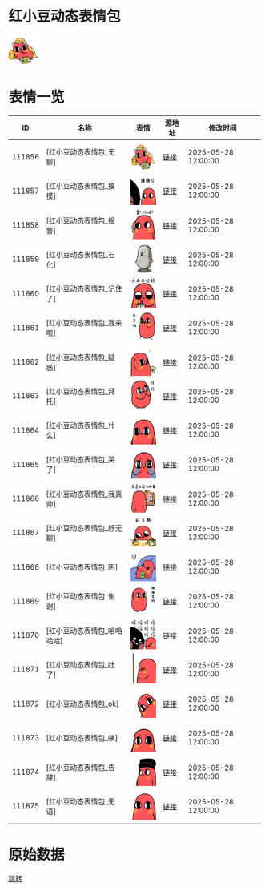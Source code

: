 # 红小豆动态表情包

<img src="./cover.png" height="60" alt="cover" />

# 表情一览

|ID|名称|表情|源地址|修改时间|
|----|----|----|----|----|
|111856|[红小豆动态表情包_无聊]|<img src="./pic/111856_%5B红小豆动态表情包_无聊%5D.gif" height="60" alt="无聊"/>|[链接](https://i0.hdslb.com/bfs/garb/e4acbc54199c579d98126efe739f1b32a53ff2a3.gif)|2025-05-28 12:00:00|
|111857|[红小豆动态表情包_摸摸]|<img src="./pic/111857_%5B红小豆动态表情包_摸摸%5D.gif" height="60" alt="摸摸"/>|[链接](https://i0.hdslb.com/bfs/garb/22bdd435680a647797cb51a675ad08d1c9d8ac7b.gif)|2025-05-28 12:00:00|
|111858|[红小豆动态表情包_报警]|<img src="./pic/111858_%5B红小豆动态表情包_报警%5D.gif" height="60" alt="报警"/>|[链接](https://i0.hdslb.com/bfs/garb/29998db1d5499edbdf1c7af67e88fea365e6fe14.gif)|2025-05-28 12:00:00|
|111859|[红小豆动态表情包_石化]|<img src="./pic/111859_%5B红小豆动态表情包_石化%5D.gif" height="60" alt="石化"/>|[链接](https://i0.hdslb.com/bfs/garb/bfb434fd8defeec71cf594e665495411306acd5a.gif)|2025-05-28 12:00:00|
|111860|[红小豆动态表情包_记住了]|<img src="./pic/111860_%5B红小豆动态表情包_记住了%5D.gif" height="60" alt="记住了"/>|[链接](https://i0.hdslb.com/bfs/garb/3e2f3072b6c01bce9acd66df1d7cd63cc8b2656f.gif)|2025-05-28 12:00:00|
|111861|[红小豆动态表情包_我来啦]|<img src="./pic/111861_%5B红小豆动态表情包_我来啦%5D.gif" height="60" alt="我来啦"/>|[链接](https://i0.hdslb.com/bfs/garb/52f169e4924a5ead99f13a0baa3bb3983039ec49.gif)|2025-05-28 12:00:00|
|111862|[红小豆动态表情包_疑惑]|<img src="./pic/111862_%5B红小豆动态表情包_疑惑%5D.gif" height="60" alt="疑惑"/>|[链接](https://i0.hdslb.com/bfs/garb/3adcd39c85562df6e3dc239cd1e08f045777202b.gif)|2025-05-28 12:00:00|
|111863|[红小豆动态表情包_拜托]|<img src="./pic/111863_%5B红小豆动态表情包_拜托%5D.gif" height="60" alt="拜托"/>|[链接](https://i0.hdslb.com/bfs/garb/4a88fc861b498640b998ecd3b24cd065442e0bca.gif)|2025-05-28 12:00:00|
|111864|[红小豆动态表情包_什么]|<img src="./pic/111864_%5B红小豆动态表情包_什么%5D.gif" height="60" alt="什么"/>|[链接](https://i0.hdslb.com/bfs/garb/4d4f6474aa866f19e15914b9ce3127868567e54c.gif)|2025-05-28 12:00:00|
|111865|[红小豆动态表情包_哭了]|<img src="./pic/111865_%5B红小豆动态表情包_哭了%5D.gif" height="60" alt="哭了"/>|[链接](https://i0.hdslb.com/bfs/garb/a63616bfa72b34aacca40b7100027a5661247371.gif)|2025-05-28 12:00:00|
|111866|[红小豆动态表情包_我真帅]|<img src="./pic/111866_%5B红小豆动态表情包_我真帅%5D.gif" height="60" alt="我真帅"/>|[链接](https://i0.hdslb.com/bfs/garb/95cd4229952a6ef1cbf7940d678b1de5fc6025e8.gif)|2025-05-28 12:00:00|
|111867|[红小豆动态表情包_好无聊]|<img src="./pic/111867_%5B红小豆动态表情包_好无聊%5D.gif" height="60" alt="好无聊"/>|[链接](https://i0.hdslb.com/bfs/garb/945095962a9e2d0a73a99d502c90c2a7287c2518.gif)|2025-05-28 12:00:00|
|111868|[红小豆动态表情包_困]|<img src="./pic/111868_%5B红小豆动态表情包_困%5D.gif" height="60" alt="困"/>|[链接](https://i0.hdslb.com/bfs/garb/0e63426d8028bc5a1cf1e75e4677737f6b0866c4.gif)|2025-05-28 12:00:00|
|111869|[红小豆动态表情包_谢谢]|<img src="./pic/111869_%5B红小豆动态表情包_谢谢%5D.gif" height="60" alt="谢谢"/>|[链接](https://i0.hdslb.com/bfs/garb/2cf573fa8f676ac13db00d80df8f3b3761590752.gif)|2025-05-28 12:00:00|
|111870|[红小豆动态表情包_哈哈哈哈]|<img src="./pic/111870_%5B红小豆动态表情包_哈哈哈哈%5D.gif" height="60" alt="哈哈哈哈"/>|[链接](https://i0.hdslb.com/bfs/garb/79ce157447b143779c37485801185491ad72a3fe.gif)|2025-05-28 12:00:00|
|111871|[红小豆动态表情包_吐了]|<img src="./pic/111871_%5B红小豆动态表情包_吐了%5D.gif" height="60" alt="吐了"/>|[链接](https://i0.hdslb.com/bfs/garb/80bc40a91b74723512f48c03a35e7328797e3f1b.gif)|2025-05-28 12:00:00|
|111872|[红小豆动态表情包_ok]|<img src="./pic/111872_%5B红小豆动态表情包_ok%5D.gif" height="60" alt="ok"/>|[链接](https://i0.hdslb.com/bfs/garb/6b46ff4a73666f2590074438b37e8c4d47c83d6b.gif)|2025-05-28 12:00:00|
|111873|[红小豆动态表情包_咦]|<img src="./pic/111873_%5B红小豆动态表情包_咦%5D.gif" height="60" alt="咦"/>|[链接](https://i0.hdslb.com/bfs/garb/84cada32b3630749bd34ce4839ec5edbd7ad343e.gif)|2025-05-28 12:00:00|
|111874|[红小豆动态表情包_告辞]|<img src="./pic/111874_%5B红小豆动态表情包_告辞%5D.gif" height="60" alt="告辞"/>|[链接](https://i0.hdslb.com/bfs/garb/8985683aa2f1b630e98a369b059be9fc6e9cf0ad.gif)|2025-05-28 12:00:00|
|111875|[红小豆动态表情包_无语]|<img src="./pic/111875_%5B红小豆动态表情包_无语%5D.gif" height="60" alt="无语"/>|[链接](https://i0.hdslb.com/bfs/garb/34dfb0933ad6c8dee1cdbaea90a1779a28066522.gif)|2025-05-28 12:00:00|

# 原始数据

[跳转](./raw.json)

